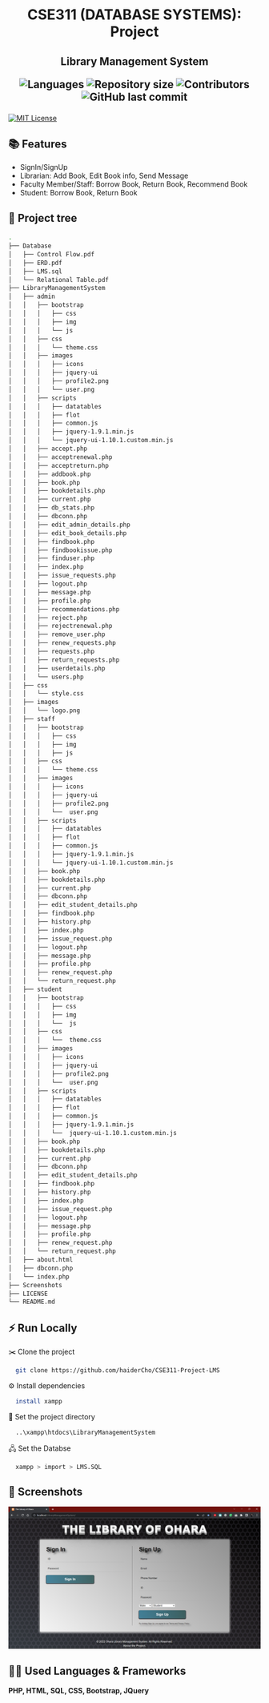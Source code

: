 <h1 align="center"> CSE311 (DATABASE SYSTEMS): Project </h1>
<h2 align="center"> Library Management System
<p align="center">
 <img alt="Languages" src="https://img.shields.io/github/languages/count/haiderCho/CSE311-Project-LMS">
 <img alt="Repository size" src="https://img.shields.io/github/repo-size/haiderCho/CSE311-Project-LMS">
 <img alt="Contributors" src="https://img.shields.io/github/contributors/haiderCho/CSE311-Project-LMS">
 <img alt="GitHub last commit" src="https://img.shields.io/github/last-commit/haiderCho/CSE311-Project-LMS">
</p>
</h2>

[![MIT License](https://img.shields.io/badge/License-MIT-green.svg)](https://choosealicense.com/licenses/mit/)


## 📚 Features

- SignIn/SignUp
- Librarian: Add Book, Edit Book info, Send Message
- Faculty Member/Staff: Borrow Book, Return Book, Recommend Book
- Student: Borrow Book, Return Book


## 🌲 Project tree
```bash
.
├── Database
│   ├── Control Flow.pdf
│   ├── ERD.pdf
│   ├── LMS.sql
│   └── Relational Table.pdf
├── LibraryManagementSystem
│   ├── admin
│   │   ├── bootstrap
│   │   │   ├── css
│   │   │   ├── img
│   │   │   └── js
│   │   ├── css
│   │   │   └── theme.css
│   │   ├── images
│   │   │   ├── icons
│   │   │   ├── jquery-ui
│   │   │   ├── profile2.png
│   │   │   └── user.png
│   │   ├── scripts
│   │   │   ├── datatables
│   │   │   ├── flot
│   │   │   ├── common.js
│   │   │   ├── jquery-1.9.1.min.js
│   │   │   └── jquery-ui-1.10.1.custom.min.js
│   │   ├── accept.php 
│   │   ├── acceptrenewal.php 
│   │   ├── acceptreturn.php 
│   │   ├── addbook.php 
│   │   ├── book.php 
│   │   ├── bookdetails.php 
│   │   ├── current.php 
│   │   ├── db_stats.php 
│   │   ├── dbconn.php 
│   │   ├── edit_admin_details.php 
│   │   ├── edit_book_details.php 
│   │   ├── findbook.php 
│   │   ├── findbookissue.php 
│   │   ├── finduser.php 
│   │   ├── index.php 
│   │   ├── issue_requests.php 
│   │   ├── logout.php 
│   │   ├── message.php 
│   │   ├── profile.php 
│   │   ├── recommendations.php 
│   │   ├── reject.php 
│   │   ├── rejectrenewal.php 
│   │   ├── remove_user.php 
│   │   ├── renew_requests.php 
│   │   ├── requests.php 
│   │   ├── return_requests.php 
│   │   ├── userdetails.php 
│   │   └── users.php 
│   ├── css
│   │   └── style.css
│   ├── images
│   │   └── logo.png
│   ├── staff
│   │   ├── bootstrap
│   │   │   ├── css
│   │   │   ├── img
│   │   │   ├── js
│   │   ├── css
│   │   │   └── theme.css
│   │   ├── images
│   │   │   ├── icons
│   │   │   ├── jquery-ui
│   │   │   ├── profile2.png
│   │   │   └──  user.png
│   │   ├── scripts
│   │   │   ├── datatables
│   │   │   ├── flot
│   │   │   ├── common.js
│   │   │   ├── jquery-1.9.1.min.js
│   │   │   └── jquery-ui-1.10.1.custom.min.js
│   │   ├── book.php
│   │   ├── bookdetails.php
│   │   ├── current.php
│   │   ├── dbconn.php
│   │   ├── edit_student_details.php
│   │   ├── findbook.php
│   │   ├── history.php
│   │   ├── index.php
│   │   ├── issue_request.php
│   │   ├── logout.php
│   │   ├── message.php
│   │   ├── profile.php
│   │   ├── renew_request.php
│   │   └── return_request.php
│   ├── student
│   │   ├── bootstrap
│   │   │   ├── css
│   │   │   ├── img
│   │   │   └──  js
│   │   ├── css
│   │   │   └──  theme.css
│   │   ├── images
│   │   │   ├── icons
│   │   │   ├── jquery-ui
│   │   │   ├── profile2.png
│   │   │   └──  user.png
│   │   ├── scripts
│   │   │   ├── datatables
│   │   │   ├── flot
│   │   │   ├── common.js
│   │   │   ├── jquery-1.9.1.min.js
│   │   │   └──  jquery-ui-1.10.1.custom.min.js
│   │   ├── book.php
│   │   ├── bookdetails.php
│   │   ├── current.php
│   │   ├── dbconn.php
│   │   ├── edit_student_details.php
│   │   ├── findbook.php
│   │   ├── history.php
│   │   ├── index.php
│   │   ├── issue_request.php
│   │   ├── logout.php
│   │   ├── message.php
│   │   ├── profile.php
│   │   ├── renew_request.php
│   │   └── return_request.php
│   ├── about.html
│   ├── dbconn.php
│   └── index.php
├── Screenshots
├── LICENSE
└── README.md

```


## ⚡ Run Locally

✂️ Clone the project
```bash
  git clone https://github.com/haiderCho/CSE311-Project-LMS
```

⚙️ Install dependencies
```bash
  install xampp
```

📁 Set the project directory
```bash
  ..\xampp\htdocs\LibraryManagementSystem
```

🖧 Set the Databse
```bash
  xampp > import > LMS.SQL 
```


## 📸 Screenshots

![App Screenshot](https://github.com/haiderCho/CSE311-Project-LMS/blob/main/Screenshots/0.%20Front%20(SignIn-SignUp)%20Page.png?raw=true)


## 👨‍💻 Used Languages & Frameworks
<b> PHP, HTML, SQL, CSS, Bootstrap, JQuery </b>
